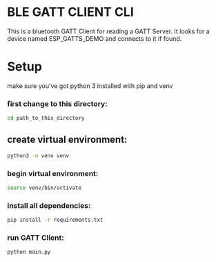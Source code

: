 # BLE GATT CLIENT CLI

This is a bluetooth GATT Client for reading a GATT Server. It looks for a device named ESP_GATTS_DEMO and connects to it
if found.

# Setup

make sure you've got python 3 installed with pip and venv

### first change to this directory:
```bash
cd path_to_this_directory
```
## create virtual environment: 
```bash
python3 -m venv venv
```

### begin virtual environment:
```bash
source venv/bin/activate
```

### install all dependencies:
```bash
pip install -r requirements.txt
```

### run GATT Client:
```bash
python main.py
```